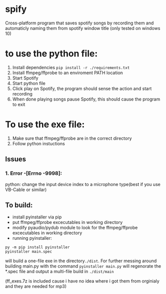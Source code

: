 # spify
Cross-platform program that saves spotify songs by recording them and automaticly naming them from spotify window title (only tested on windows 10)
# to use the python file:
1. Install dependencies `pip install -r ./requirements.txt`
1. Install ffmpeg/ffprobe to an enviroment PATH location
2. Start Spotify
3. Start python file
3. Click play on Spotify, the program should sense the action and start recording
4. When done playing songs pause Spotify, this should cause the program to exit
# To use the exe file:
1. Make sure that  ffmpeg/ffprobe are in the correct directory
2. Follow python instuctions
## Issues 
### 1. Error -[Errno -9998]:
python: change the input device index to a microphone type(best if you use VB-Cable or similar)
## To build:
* install pyinstaller via pip
* put ffmpeg/ffprobe excecutables in working directory
* modify pyaudio/pydub module to look for the ffmpeg/ffprobe excecutables in working directory
* running pyinstaller:
```
py -m pip install pyinstaller
pyinstaller main.spec
```

will build a one-file exe in the directory`./dist`. For further messing around building main.py with the command `pyinstaller main.py` will regenorate the *.spec file and output a multi-file build in `./dist/main`

(ff_exes.7z is included cause i have no idea where i got them from orginialy and they are needed for mp3)